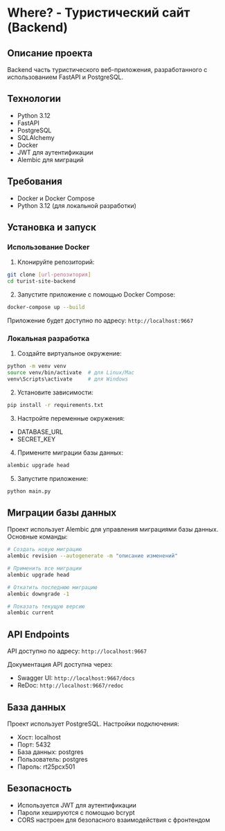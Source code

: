 # Where? - Туристический сайт (Backend)

## Описание проекта
Backend часть туристического веб-приложения, разработанного с использованием FastAPI и PostgreSQL.

## Технологии
- Python 3.12
- FastAPI
- PostgreSQL
- SQLAlchemy
- Docker
- JWT для аутентификации
- Alembic для миграций

## Требования
- Docker и Docker Compose
- Python 3.12 (для локальной разработки)

## Установка и запуск

### Использование Docker
1. Клонируйте репозиторий:
```bash
git clone [url-репозитория]
cd turist-site-backend
```

2. Запустите приложение с помощью Docker Compose:
```bash
docker-compose up --build
```

Приложение будет доступно по адресу: `http://localhost:9667`

### Локальная разработка
1. Создайте виртуальное окружение:
```bash
python -m venv venv
source venv/bin/activate  # для Linux/Mac
venv\Scripts\activate     # для Windows
```

2. Установите зависимости:
```bash
pip install -r requirements.txt
```

3. Настройте переменные окружения:
- DATABASE_URL
- SECRET_KEY

4. Примените миграции базы данных:
```bash
alembic upgrade head
```

5. Запустите приложение:
```bash
python main.py
```

## Миграции базы данных
Проект использует Alembic для управления миграциями базы данных. Основные команды:

```bash
# Создать новую миграцию
alembic revision --autogenerate -m "описание изменений"

# Применить все миграции
alembic upgrade head

# Откатить последнюю миграцию
alembic downgrade -1

# Показать текущую версию
alembic current
```

## API Endpoints
API доступно по адресу: `http://localhost:9667`

Документация API доступна через:
- Swagger UI: `http://localhost:9667/docs`
- ReDoc: `http://localhost:9667/redoc`

## База данных
Проект использует PostgreSQL. Настройки подключения:
- Хост: localhost
- Порт: 5432
- База данных: postgres
- Пользователь: postgres
- Пароль: rt25pcx501

## Безопасность
- Используется JWT для аутентификации
- Пароли хешируются с помощью bcrypt
- CORS настроен для безопасного взаимодействия с фронтендом
